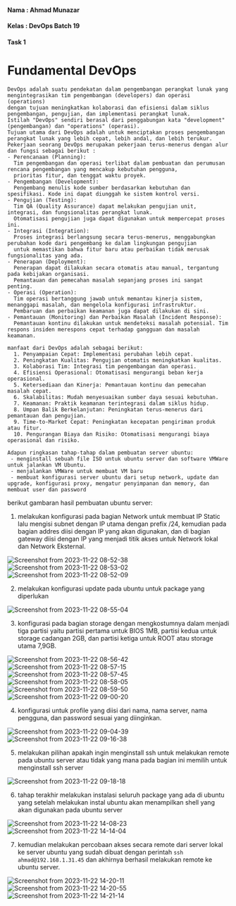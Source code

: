#### Nama : Ahmad Munazar
#### Kelas : DevOps Batch 19
#### Task 1

# Fundamental DevOps
```
DevOps adalah suatu pendekatan dalam pengembangan perangkat lunak yang mengintegrasikan tim pengembangan (developers) dan operasi (operations) 
dengan tujuan meningkatkan kolaborasi dan efisiensi dalam siklus pengembangan, pengujian, dan implementasi perangkat lunak. 
Istilah "DevOps" sendiri berasal dari penggabungan kata "development" (pengembangan) dan "operations" (operasi).
Tujuan utama dari DevOps adalah untuk menciptakan proses pengembangan perangkat lunak yang lebih cepat, lebih andal, dan lebih terukur.
Pekerjaan seorang DevOps merupakan pekerjaan terus-menerus dengan alur dan fungsi sebagai berikut :
- Perencanaan (Planning):
  Tim pengembangan dan operasi terlibat dalam pembuatan dan perumusan rencana pengembangan yang mencakup kebutuhan pengguna, 
  prioritas fitur, dan tenggat waktu proyek.
- Pengembangan (Development):
  Pengembang menulis kode sumber berdasarkan kebutuhan dan spesifikasi. Kode ini dapat diunggah ke sistem kontrol versi.
- Pengujian (Testing):
  Tim QA (Quality Assurance) dapat melakukan pengujian unit, integrasi, dan fungsionalitas perangkat lunak. 
  Otomatisasi pengujian juga dapat digunakan untuk mempercepat proses ini.
- Integrasi (Integration):
  Proses integrasi berlangsung secara terus-menerus, menggabungkan perubahan kode dari pengembang ke dalam lingkungan pengujian
  untuk memastikan bahwa fitur baru atau perbaikan tidak merusak fungsionalitas yang ada.
- Penerapan (Deployment):
  Penerapan dapat dilakukan secara otomatis atau manual, tergantung pada kebijakan organisasi. 
  Pemantauan dan pemecahan masalah sepanjang proses ini sangat penting.
- Operasi (Operation):
  Tim operasi bertanggung jawab untuk memantau kinerja sistem, menanggapi masalah, dan mengelola konfigurasi infrastruktur.
  Pembaruan dan perbaikan keamanan juga dapat dilakukan di sini.
- Pemantauan (Monitoring) dan Perbaikan Masalah (Incident Response):
  Pemantauan kontinu dilakukan untuk mendeteksi masalah potensial. Tim respons insiden merespons cepat terhadap gangguan dan masalah keamanan.
```
```
manfaat dari DevOps adalah sebagai berikut:
  1. Penyampaian Cepat: Implementasi perubahan lebih cepat.
  2. Peningkatan Kualitas: Pengujian otomatis meningkatkan kualitas.
  3. Kolaborasi Tim: Integrasi tim pengembangan dan operasi.
  4. Efisiensi Operasional: Otomatisasi mengurangi beban kerja operasional.
  5. Ketersediaan dan Kinerja: Pemantauan kontinu dan pemecahan masalah cepat.
  6. Skalabilitas: Mudah menyesuaikan sumber daya sesuai kebutuhan.
  7. Keamanan: Praktik keamanan terintegrasi dalam siklus hidup.
  8. Umpan Balik Berkelanjutan: Peningkatan terus-menerus dari pemantauan dan pengujian.
  9. Time-to-Market Cepat: Peningkatan kecepatan pengiriman produk atau fitur.
  10. Pengurangan Biaya dan Risiko: Otomatisasi mengurangi biaya operasional dan risiko.
```
```
Adapun ringkasan tahap-tahap dalam pembuatan server ubuntu:
 - menginstall sebuah file ISO untuk ubuntu server dan software VMWare untuk jalankan VM Ubuntu.
 - menjalankan VMWare untuk membuat VM baru
 - membuat konfigurasi server ubuntu dari setup network, update dan upgrade, konfigurasi proxy, mengatur penyimpanan dan memory, dan membuat user dan password
```
berikut gambaran hasil pembuatan ubuntu server:
1. melakukan konfigurasi pada bagian Network untuk membuat IP Static lalu mengisi subnet dengan IP utama dengan prefix /24, kemudian pada bagian addres diisi dengan IP yang akan digunakan, dan di bagian gateway diisi dengan IP yang menjadi titik akses untuk Network lokal dan Network Eksternal.  

![Screenshot from 2023-11-22 08-52-38](https://github.com/Muna-020/DEVOPS-BATCH-19/assets/74352384/7ce41924-def4-4f2a-b1c3-34a3e64c47d7)
![Screenshot from 2023-11-22 08-53-02](https://github.com/Muna-020/DEVOPS-BATCH-19/assets/74352384/4dc53020-2f57-440a-a180-b21a6c6247bc)
![Screenshot from 2023-11-22 08-52-09](https://github.com/Muna-020/DEVOPS-BATCH-19/assets/74352384/d25e86af-73a6-4300-955a-1b4e37dd0a29)

2. melakukan konfigurasi update pada ubuntu untuk package yang diperlukan

![Screenshot from 2023-11-22 08-55-04](https://github.com/Muna-020/DEVOPS-BATCH-19/assets/74352384/f1b9b39c-1d76-4295-badb-2c25dd3edc21)

3. konfigurasi pada bagian storage dengan mengkostumnya dalam menjadi tiga partisi yaitu partisi pertama untuk BIOS 1MB, partisi kedua untuk storage cadangan 2GB, dan partisi ketiga untuk ROOT atau storage utama 7,9GB.

![Screenshot from 2023-11-22 08-56-42](https://github.com/Muna-020/DEVOPS-BATCH-19/assets/74352384/807f198e-62ab-4ef3-9cf7-10e8e019d08f)
![Screenshot from 2023-11-22 08-57-15](https://github.com/Muna-020/DEVOPS-BATCH-19/assets/74352384/6239ddfa-53b4-4b07-b584-316358a03bcf)
![Screenshot from 2023-11-22 08-57-45](https://github.com/Muna-020/DEVOPS-BATCH-19/assets/74352384/beeb5e9b-d534-486e-8e15-7de7cce28883)
![Screenshot from 2023-11-22 08-58-05](https://github.com/Muna-020/DEVOPS-BATCH-19/assets/74352384/1a50ed07-7a65-4236-a3fe-e2f22b587f62)
![Screenshot from 2023-11-22 08-59-50](https://github.com/Muna-020/DEVOPS-BATCH-19/assets/74352384/092591a6-5620-4837-bb07-ff0c70967b34)
![Screenshot from 2023-11-22 09-00-20](https://github.com/Muna-020/DEVOPS-BATCH-19/assets/74352384/9f553298-c172-49a1-85ce-2c8040431615)

4.  konfigurasi untuk profile yang diisi dari nama, nama server, nama pengguna, dan password sesuai yang diinginkan.

![Screenshot from 2023-11-22 09-04-39](https://github.com/Muna-020/DEVOPS-BATCH-19/assets/74352384/06396d60-893e-477a-b809-e0e56d92b23c)
![Screenshot from 2023-11-22 09-16-38](https://github.com/Muna-020/DEVOPS-BATCH-19/assets/74352384/65ab0a2e-f6e7-4f39-bcc3-863ecac3bd4c)

5. melakukan pilihan apakah ingin menginstall ssh untuk melakukan remote pada ubuntu server atau tidak yang mana pada bagian ini memilih untuk menginstall ssh server

![Screenshot from 2023-11-22 09-18-18](https://github.com/Muna-020/DEVOPS-BATCH-19/assets/74352384/0e4d86f2-d6dd-4548-92a4-da94f82926ac)

6. tahap terakhir melakukan instalasi seluruh package yang ada di ubuntu yang setelah melakukan instal ubuntu akan menampilkan shell yang akan digunakan pada ubuntu server

![Screenshot from 2023-11-22 14-08-23](https://github.com/Muna-020/DEVOPS-BATCH-19/assets/74352384/8ab2c7c3-be87-4923-9df1-0fc80b58e540)
![Screenshot from 2023-11-22 14-14-04](https://github.com/Muna-020/DEVOPS-BATCH-19/assets/74352384/bdb0d81e-bfbf-4477-bccd-b67a02f1d24b)

7. kemudian melakukan percobaan akses secara remote dari server lokal ke server ubuntu yang sudah dibuat dengan perintah `ssh ahmad@192.168.1.31.45` dan akhirnya berhasil melakukan remote ke ubuntu server.

![Screenshot from 2023-11-22 14-20-11](https://github.com/Muna-020/DEVOPS-BATCH-19/assets/74352384/40fcd6d6-083d-43bb-8384-5daee2ceef21)
![Screenshot from 2023-11-22 14-20-55](https://github.com/Muna-020/DEVOPS-BATCH-19/assets/74352384/d806fe5a-ecc2-432a-801d-010bfa06c4dc)
![Screenshot from 2023-11-22 14-21-14](https://github.com/Muna-020/DEVOPS-BATCH-19/assets/74352384/60753677-49f2-415b-b8f8-962787cac044)

